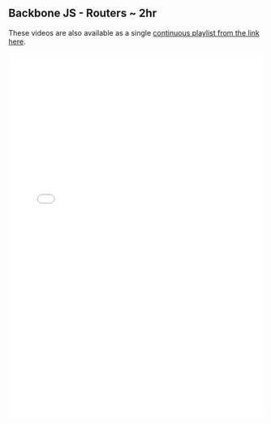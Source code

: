 

## Backbone JS - Routers ~ 2hr

These videos are also available as a single [continuous playlist from the link here](https://www.youtube.com/watch?v=2bXe2Yxo3pY&list=PLj148bJp5wixhi-s8ODPWSbnttvy6bZSQ).

<iframe width="100%" height="720" src="//www.youtube.com/embed/2bXe2Yxo3pY?list=PLj148bJp5wixhi-s8ODPWSbnttvy6bZSQ&amp;controls=1&amp;showinfo=1" frameborder="0" allowfullscreen></iframe>